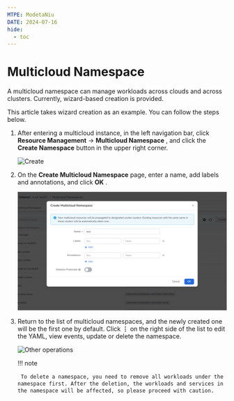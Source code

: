 ```yaml
---
MTPE: ModetaNiu
DATE: 2024-07-16
hide:
  - toc
---
```


# Multicloud Namespace

A multicloud namespace can manage workloads across clouds and across clusters. Currently, wizard-based creation 
is provided.

This article takes wizard creation as an example. You can follow the steps below.

1. After entering a multicloud instance, in the left navigation bar, click __Resource Management__ -> __Multicloud Namespace__ , and click the __Create Namespace__ button in the upper right corner.

    ![Create](https://docs.daocloud.io/daocloud-docs-images/docs/en/docs/kairship/images/ns01.png)

2. On the __Create Multicloud Namespace__ page, enter a name, add labels and annotations, and click __OK__ .

    ![Fill](../images/namespace-en.png)

3. Return to the list of multicloud namespaces, and the newly created one will be the first one by default. Click __⋮__ on the right side of the list to edit the YAML, view events, update or delete the namespace.

    ![Other operations](https://docs.daocloud.io/daocloud-docs-images/docs/en/docs/kairship/images/ns03.png)

    !!! note

        To delete a namespace, you need to remove all workloads under the namespace first. After the deletion, the workloads and services in the namespace will be affected, so please proceed with caution.